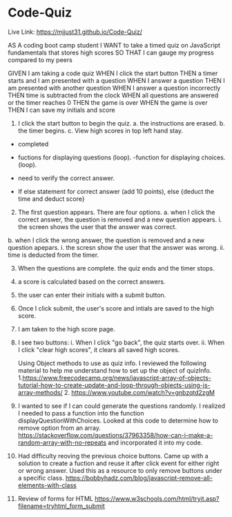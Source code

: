 # Code-Quiz

Live Link: https://mjjust31.github.io/Code-Quiz/

AS A coding boot camp student
I WANT to take a timed quiz on JavaScript fundamentals that stores high scores
SO THAT I can gauge my progress compared to my peers

GIVEN I am taking a code quiz
WHEN I click the start button
THEN a timer starts and I am presented with a question
WHEN I answer a question
THEN I am presented with another question
WHEN I answer a question incorrectly
THEN time is subtracted from the clock
WHEN all questions are answered or the timer reaches 0
THEN the game is over
WHEN the game is over
THEN I can save my initials and score

1. I click the start button to begin the quiz.
   a. the instructions are erased.
   b. the timer begins.
   c. View high scores in top left hand stay.

- completed

- fuctions for displaying questions (loop).
  -function for displaying choices. (loop).
- need to verify the correct answer.
- If else statement for correct answer (add 10 points), else {deduct the time and deduct score}

2. The first question appears. There are four options.
   a. when I click the correct answer, the question is removed and a new question appears.
   i. the screen shows the user that the answer was correct.

b. when I click the wrong answer, the question is removed and a new question apepars.
i. the scresn show the user that the answer was wrong.
ii. time is deducted from the timer.

3. When the questions are complete. the quiz ends and the timer stops.
4. a score is calculated based on the correct answers.
5. the user can enter their initials with a submit button.
6. Once I click submit, the user's score and intials are saved to the high score.
7. I am taken to the high score page.
8. I see two buttons:
   i. When I click "go back", the quiz starts over.
   ii. When I click "clear high scores", it clears all saved high scores.

   Using Object methods to use as quiz info. I reviewed the following material to help me understand how to set up the object of quizInfo. 1.https://www.freecodecamp.org/news/javascript-array-of-objects-tutorial-how-to-create-update-and-loop-through-objects-using-js-array-methods/ 2. https://www.youtube.com/watch?v=gnbzqtd2zgM

9. I wanted to see if I can could generate the questions randomly. I realized I needed to pass a function into the function displayQuestionWithChoices. Looked at this code to determine how to remove option from an array. https://stackoverflow.com/questions/37963358/how-can-i-make-a-random-array-with-no-repeats and incorporated it into my code.

10. Had difficulty reoving the previous choice buttons. Came up with a solution to create a fuction and reuse it after click event for either right or wrong answer. Used this as a resource to only remove buttons under a specific class. https://bobbyhadz.com/blog/javascript-remove-all-elements-with-class


11. Review of forms for HTML https://www.w3schools.com/html/tryit.asp?filename=tryhtml_form_submit


